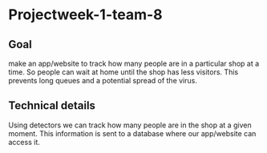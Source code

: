 ﻿# Projectweek-1-team-8
 
 ## Goal
 make an app/website to track how many people are in a particular shop at a time. So people can wait at home until the shop has less visitors. This prevents long queues and a potential spread of the virus.

## Technical details
Using detectors we can track how many people are in the shop at a given moment. This information is sent to a database where our app/website can access it.
